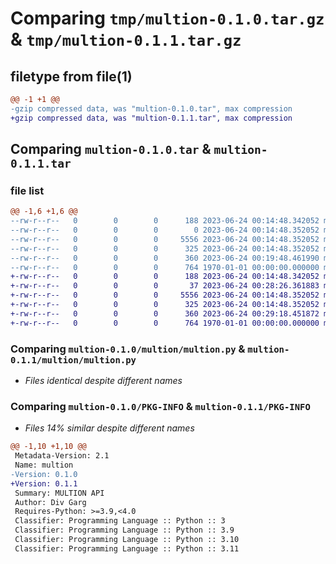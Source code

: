 # Comparing `tmp/multion-0.1.0.tar.gz` & `tmp/multion-0.1.1.tar.gz`

## filetype from file(1)

```diff
@@ -1 +1 @@
-gzip compressed data, was "multion-0.1.0.tar", max compression
+gzip compressed data, was "multion-0.1.1.tar", max compression
```

## Comparing `multion-0.1.0.tar` & `multion-0.1.1.tar`

### file list

```diff
@@ -1,6 +1,6 @@
--rw-r--r--   0        0        0      188 2023-06-24 00:14:48.342052 multion-0.1.0/README.md
--rw-r--r--   0        0        0        0 2023-06-24 00:14:48.352052 multion-0.1.0/multion/__init__.py
--rw-r--r--   0        0        0     5556 2023-06-24 00:14:48.352052 multion-0.1.0/multion/multion.py
--rw-r--r--   0        0        0      325 2023-06-24 00:14:48.352052 multion-0.1.0/multion/setup.py
--rw-r--r--   0        0        0      360 2023-06-24 00:19:48.461990 multion-0.1.0/pyproject.toml
--rw-r--r--   0        0        0      764 1970-01-01 00:00:00.000000 multion-0.1.0/PKG-INFO
+-rw-r--r--   0        0        0      188 2023-06-24 00:14:48.342052 multion-0.1.1/README.md
+-rw-r--r--   0        0        0       37 2023-06-24 00:28:26.361883 multion-0.1.1/multion/__init__.py
+-rw-r--r--   0        0        0     5556 2023-06-24 00:14:48.352052 multion-0.1.1/multion/multion.py
+-rw-r--r--   0        0        0      325 2023-06-24 00:14:48.352052 multion-0.1.1/multion/setup.py
+-rw-r--r--   0        0        0      360 2023-06-24 00:29:18.451872 multion-0.1.1/pyproject.toml
+-rw-r--r--   0        0        0      764 1970-01-01 00:00:00.000000 multion-0.1.1/PKG-INFO
```

### Comparing `multion-0.1.0/multion/multion.py` & `multion-0.1.1/multion/multion.py`

 * *Files identical despite different names*

### Comparing `multion-0.1.0/PKG-INFO` & `multion-0.1.1/PKG-INFO`

 * *Files 14% similar despite different names*

```diff
@@ -1,10 +1,10 @@
 Metadata-Version: 2.1
 Name: multion
-Version: 0.1.0
+Version: 0.1.1
 Summary: MULTION API
 Author: Div Garg
 Requires-Python: >=3.9,<4.0
 Classifier: Programming Language :: Python :: 3
 Classifier: Programming Language :: Python :: 3.9
 Classifier: Programming Language :: Python :: 3.10
 Classifier: Programming Language :: Python :: 3.11
```

